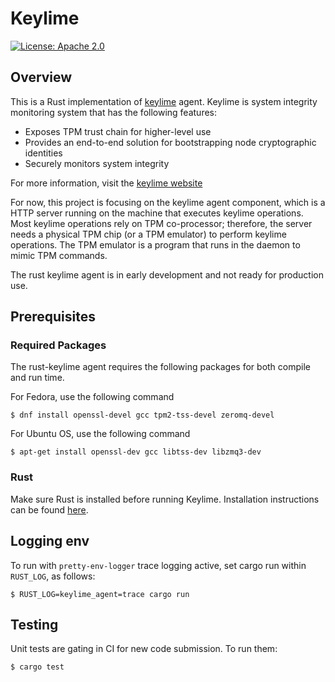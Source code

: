 # Keylime

[![License: Apache 2.0](https://img.shields.io/badge/license-Apache%202-blue)](https://www.apache.org/licenses/LICENSE-2.0)

## Overview

This is a Rust implementation of
[keylime](https://github.com/keylime/keylime) agent. Keylime is system
integrity monitoring system that has the following features:

* Exposes TPM trust chain for higher-level use
* Provides an end-to-end solution for bootstrapping node cryptographic
  identities
* Securely monitors system integrity

For more information, visit the [keylime website](https://keylime.dev)

For now, this project is focusing on the keylime agent component, which is a
HTTP server running on the machine that executes keylime operations.
Most keylime operations rely on TPM co-processor; therefore, the server needs
a physical TPM chip (or a TPM emulator) to perform keylime operations.  The
TPM emulator is a program that runs in the daemon to mimic TPM commands.

The rust keylime agent is in early development and not ready for production use.

## Prerequisites

### Required Packages
The rust-keylime agent requires the following packages for both compile and run time.

For Fedora, use the following command
```
$ dnf install openssl-devel gcc tpm2-tss-devel zeromq-devel
```

For Ubuntu OS, use the following command
```
$ apt-get install openssl-dev gcc libtss-dev libzmq3-dev
```

### Rust

Make sure Rust is installed before running Keylime. Installation
instructions can be found [here](https://www.rust-lang.org/en-US/install.html).

## Logging env

To run with `pretty-env-logger` trace logging active, set cargo run
within `RUST_LOG`, as follows:

    $ RUST_LOG=keylime_agent=trace cargo run

## Testing

Unit tests are gating in CI for new code submission.  To run them:

```
$ cargo test
```
